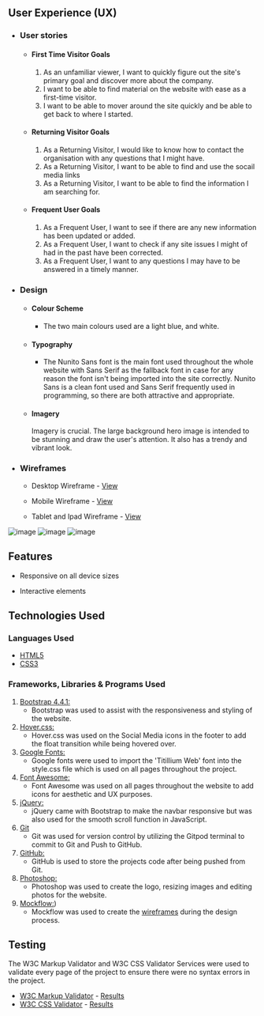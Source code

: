 ## User Experience (UX)

-   ### User stories

    -   #### First Time Visitor Goals

        1. As an unfamiliar viewer, I want to quickly figure out the site's primary goal and discover more about the company.
        2. I want to be able to find material on the website with ease as a first-time visitor.
        3. I want to be able to mover around the site quickly and be able to get back to where I started. 

    -   #### Returning Visitor Goals

        1. As a Returning Visitor, I would like to know how to contact the organisation with any questions that I might have.
        2. As a Returning Visitor, I want to be able to find and use the socail media links
        3. As a Returning Visitor, I want to be able to find the information I am searching for.

    -   #### Frequent User Goals
        1. As a Frequent User, I want to see if there are any new information has been updated or added.
        2. As a Frequent User, I want to check if any site issues I might of had in the past have been corrected.
        3. As a Frequent User, I want to any questions I may have to be answered in a timely manner.

-   ### Design
    -   #### Colour Scheme
        -   The two main colours used are a light blue, and white.
    -   #### Typography
        -   The Nunito Sans font is the main font used throughout the whole website with Sans Serif as the fallback font in case for any reason the font isn't being imported into the site correctly. Nunito Sans is a clean font used and Sans Serif frequently used in programming, so there are both attractive and appropriate.
    -   #### Imagery
           Imagery is crucial. The large background hero image is intended to be stunning and draw the user's attention. It also has a trendy and vibrant look.

*   ### Wireframes

    -   Desktop Wireframe - [View](https://wireframepro.mockflow.com/editor.jsp?editor=off&perm=Owner&projectid=M74L8w1RTh&publicid=91697f7043554f8eb4dd6c33c11f3038&space=ce16c8809ceb42f3af9a9e5154b3aabd#/page/c9ec330abf5a472ba4b1836009c9b01c/mode/design)

    -   Mobile Wireframe - [View](https://wireframepro.mockflow.com/editor.jsp?editor=off&perm=Owner&projectid=M74L8w1RTh&publicid=91697f7043554f8eb4dd6c33c11f3038&space=ce16c8809ceb42f3af9a9e5154b3aabd#/page/Db889ae22799549a29dbf8a6036ac84fb/mode/design)

    -   Tablet and Ipad Wireframe - [View](https://wireframepro.mockflow.com/editor.jsp?editor=off&perm=Owner&projectid=M74L8w1RTh&publicid=9199335371b54ed3bb30435c6a739c4e&space=ce16c8809ceb42f3af9a9e5154b3aabd#/page/De59d1a70e49d2a039f450db264f64023/mode/design)

![image](https://github.com/user-attachments/assets/58884465-7e82-4bf2-9c42-373ad4ab8bd1)
![image](https://github.com/user-attachments/assets/c9f57b70-98cc-42ba-b9db-34a40e2b5e1c)
![image](https://github.com/user-attachments/assets/7c41f718-dca9-4588-96f8-334f0bd1c199)

## Features

-   Responsive on all device sizes

-   Interactive elements

## Technologies Used

### Languages Used

-   [HTML5](https://en.wikipedia.org/wiki/HTML5)
-   [CSS3](https://en.wikipedia.org/wiki/Cascading_Style_Sheets)

### Frameworks, Libraries & Programs Used

1. [Bootstrap 4.4.1:](https://getbootstrap.com/docs/4.4/getting-started/introduction/)
    - Bootstrap was used to assist with the responsiveness and styling of the website.
1. [Hover.css:](https://ianlunn.github.io/Hover/)
    - Hover.css was used on the Social Media icons in the footer to add the float transition while being hovered over.
1. [Google Fonts:](https://fonts.google.com/)
    - Google fonts were used to import the 'Titillium Web' font into the style.css file which is used on all pages throughout the project.
1. [Font Awesome:](https://fontawesome.com/)
    - Font Awesome was used on all pages throughout the website to add icons for aesthetic and UX purposes.
1. [jQuery:](https://jquery.com/)
    - jQuery came with Bootstrap to make the navbar responsive but was also used for the smooth scroll function in JavaScript.
1. [Git](https://git-scm.com/)
    - Git was used for version control by utilizing the Gitpod terminal to commit to Git and Push to GitHub.
1. [GitHub:](https://github.com/)
    - GitHub is used to store the projects code after being pushed from Git.
1. [Photoshop:](https://www.adobe.com/ie/products/photoshop.html)
    - Photoshop was used to create the logo, resizing images and editing photos for the website.
1. [Mockflow:](https://wireframepro.mockflow.com/))
    - Mockflow was used to create the [wireframes](https://github.com/) during the design process.
  
## Testing

The W3C Markup Validator and W3C CSS Validator Services were used to validate every page of the project to ensure there were no syntax errors in the project.

-   [W3C Markup Validator](https://jigsaw.w3.org/css-validator/#validate_by_input) - [Results](https://github.com/)
-   [W3C CSS Validator](https://jigsaw.w3.org/css-validator/#validate_by_input) - [Results](https://github.com/)      


